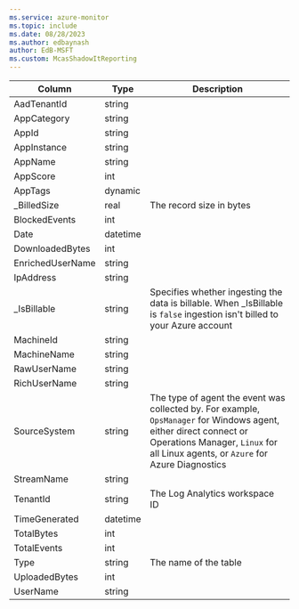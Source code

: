 ```yaml
---
ms.service: azure-monitor
ms.topic: include
ms.date: 08/28/2023
ms.author: edbaynash
author: EdB-MSFT
ms.custom: McasShadowItReporting
---
```



| Column | Type | Description |
|---|---|---|
| AadTenantId | string |   |
| AppCategory | string |   |
| AppId | string |   |
| AppInstance | string |   |
| AppName | string |   |
| AppScore | int |   |
| AppTags | dynamic |   |
| _BilledSize | real | The record size in bytes |
| BlockedEvents | int |   |
| Date | datetime |   |
| DownloadedBytes | int |   |
| EnrichedUserName | string |   |
| IpAddress | string |   |
| _IsBillable | string | Specifies whether ingesting the data is billable. When _IsBillable is `false` ingestion isn't billed to your Azure account |
| MachineId | string |   |
| MachineName | string |   |
| RawUserName | string |   |
| RichUserName | string |   |
| SourceSystem | string | The type of agent the event was collected by. For example, `OpsManager` for Windows agent, either direct connect or Operations Manager, `Linux` for all Linux agents, or `Azure` for Azure Diagnostics |
| StreamName | string |   |
| TenantId | string | The Log Analytics workspace ID |
| TimeGenerated | datetime |   |
| TotalBytes | int |   |
| TotalEvents | int |   |
| Type | string | The name of the table |
| UploadedBytes | int |   |
| UserName | string |   |
